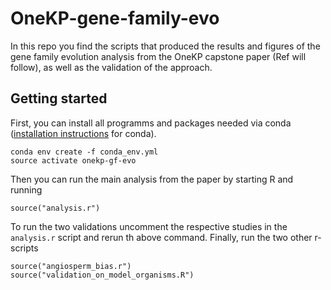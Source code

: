 # OneKP-gene-family-evo
In this repo you find the scripts that produced the results and figures of the gene family evolution analysis from the OneKP capstone paper (Ref will follow), as well as the validation of the approach.

## Getting started
First, you can install all programms and packages needed via conda ([installation instructions](https://conda.io/docs/user-guide/install/index.html) for conda).
```
conda env create -f conda_env.yml
source activate onekp-gf-evo
```
Then you can run the main analysis from the paper by starting R and running
```
source("analysis.r")
```
To run the two validations uncomment the respective studies in the `analysis.r` script and rerun th above command. Finally, run the two other r-scripts
```
source("angiosperm_bias.r")
source("validation_on_model_organisms.R")
```
